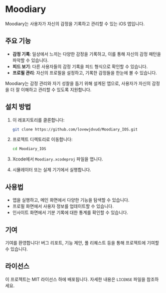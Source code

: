 # Moodiary

Moodiary는 사용자가 자신의 감정을 기록하고 관리할 수 있는 iOS 앱입니다. 

## 주요 기능
- **감정 기록**: 일상에서 느끼는 다양한 감정을 기록하고, 이를 통해 자신의 감정 패턴을 파악할 수 있습니다.
- **피드 보기**: 다른 사용자들의 감정 기록을 피드 형식으로 확인할 수 있습니다.
- **프로필 관리**: 자신의 프로필을 설정하고, 기록한 감정들을 한눈에 볼 수 있습니다.

Moodiary는 감정 관리와 자기 성찰을 돕기 위해 설계된 앱으로, 사용자가 자신의 감정을 더 잘 이해하고 관리할 수 있도록 지원합니다.

## 설치 방법

1. 이 레포지토리를 클론합니다:
   ```bash
   git clone https://github.com/lovewjdvud/Moodiary_IOS.git
   ```

2. 프로젝트 디렉토리로 이동합니다:
   ```bash
   cd Moodiary_IOS
   ```

3. Xcode에서 `Moodiary.xcodeproj` 파일을 엽니다.

4. 시뮬레이터 또는 실제 기기에서 실행합니다.

## 사용법

- 앱을 실행하고, 메인 화면에서 다양한 기능을 탐색할 수 있습니다.
- 프로필 화면에서 사용자 정보를 업데이트할 수 있습니다.
- 인사이트 화면에서 기분 기록에 대한 통계를 확인할 수 있습니다.

## 기여

기여를 환영합니다! 버그 리포트, 기능 제안, 풀 리퀘스트 등을 통해 프로젝트에 기여할 수 있습니다.

## 라이선스

이 프로젝트는 MIT 라이선스 하에 배포됩니다. 자세한 내용은 `LICENSE` 파일을 참조하세요. 